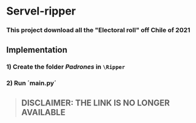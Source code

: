 # Servel-ripper

### This project download all the "Electoral roll" off Chile of 2021

## Implementation

### 1) Create the folder *Padrones* in `\Ripper`
### 2) Run ´main.py´


> ## DISCLAIMER: THE LINK IS NO LONGER AVAILABLE